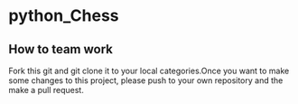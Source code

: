 # python_Chess

How to team work
---------------
Fork this git and git clone it to your local categories.Once you want to make some changes to this project, please push
to your own repository and the make a pull request.
